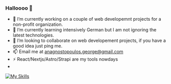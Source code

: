 ### Halloooo 👋

- 🔭 I’m currently working on a couple of web developemnt projects for a non-profit organization.
- 🌱 I’m currently learning intensively German but I am not ignoring the latest technologies. 
- 👯 I’m looking to collaborate on web developement projects, if you have a good idea just ping me.
- 📫 Email me at anagnostopoulos.george@gmail.com
- ⚡ React/Nextjs/Astro/Strapi are my tools nowdays
- 
[![My Skills](https://skillicons.dev/icons?i=js,html,css,graphql,mongodb,nextjs,postgres,react,tailwind,vscode,mysql)](https://skillicons.dev)
